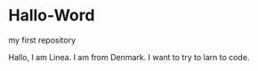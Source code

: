 # Hallo-Word
my first repository

Hallo, I am Linea. I am from Denmark. I want to try to larn to code.  
